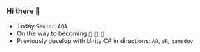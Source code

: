 ### Hi there 🐋

- Today <code>Senior AQA</code>
- On the way to becoming <code>💫 🗿 💫</code>
- Previously develop with Unity C# in directions: <code>AR</code>, <code>VR</code>, <code>gamedev</code>
